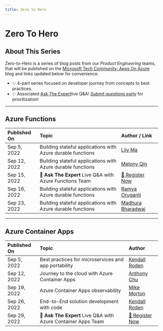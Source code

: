 ```yaml
---
title: Zero to Hero
---
```


# Zero To Hero


## About This Series

Zero-to-Hero is a series of blog posts from our _Product Engineering_ teams, that will be published on the [Microsoft Tech Community: Apps On Azure](https://techcommunity.microsoft.com/t5/apps-on-azure-blog/bg-p/AppsonAzureBlog) blog and links updated below for convenience.

 * ✨ 4-part series focused on developer journey from concepts to best practices.
 * ✨ Associated [Ask The Expert](AskTheExpert)live Q&A! _[Submit questions early](https://github.com/Azure/Cloud-Native/issues/new?assignees=&labels=ask+the+expert&template=---ask-the-expert-.md&title=%5BAsk+The+Expert%5D++)_ for prioritization!

---

## Azure Functions




| Published On | Topic | Author / Link |
|:---|:---|:---|
| Sep 5, 2022 |  Building stateful applications with Azure durable functions | [ Lily Ma](https://devblogs.microsoft.com/azure-sdk/author/jiayma/) |
| Sep 12, 2022  | Building stateful applications with Azure durable functions  | [ Melony Qin](https://twitter.com/MelonyQ)|
| Sep 15, 2022 | 🎤 **Ask The Expert** Live Q&A with Azure Functions Team | [🌟 Register Now](https://reactor.microsoft.com/en-us/reactor/events/17000/) |
| Sep 16, 2022 | Building stateful applications with Azure durable functions  | [Ramya Oruganti](https://twitter.com/ramyaoncloud) |
| Sep 23, 2022 |  Building stateful applications with Azure durable functions | [ Madhura Bharadwaj](https://twitter.com/madhura0110)|

---

## Azure Container Apps 

| Published On | Topic | Author |
|:---|:---|:---|
| Sep 5, 2022 | Best practices for microservices and app portability| [Kendall Roden](https://twitter.com/KendallRoden) |
| Sep 12, 2022 | Journey to the cloud with Azure Container Apps | [Anthony Chu](https://twitter.com/nthonyChu) |
| Sep 19, 2022 | Azure Container Apps observability | [Mike Morton](https://twitter.com/BigMorty) |
| Sep 26, 2022 | End-to-End solution development with code | [Kendall Roden](https://twitter.com/KendallRoden) |
| Sep 29, 2022 | 🎤 **Ask The Expert** Live Q&A with Azure Container Apps Team | [🌟 Register Now](https://reactor.microsoft.com/en-us/reactor/events/17000/) |
